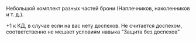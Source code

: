 Небольшой комплект разных частей брони (Наплечников, наколенников и т. д.).

+1 к КД, в случае если на вас нету доспехов.
Не считается доспехом, соответственно не мешает условиям навыка "Защита без доспехов"